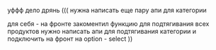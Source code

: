 уффф дело дрянь (((
нужна написать еще пару апи для категории

для себя - на фронте закоментил функцию для подтягивания всех продуктов 
           нужно написать апи для подтягивания категории и подключить на фронт на option - select ))
